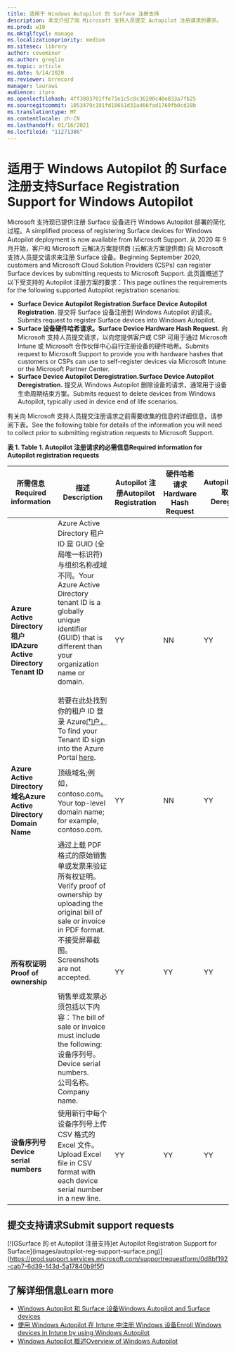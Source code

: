 ```yaml
---
title: 适用于 Windows Autopilot 的 Surface 注册支持
description: 本文介绍了向 Microsoft 支持人员提交 Autopilot 注册请求的要求。
ms.prod: w10
ms.mktglfcycl: manage
ms.localizationpriority: medium
ms.sitesec: library
author: coveminer
ms.author: greglin
ms.topic: article
ms.date: 9/14/2020
ms.reviewer: brrecord
manager: laurawi
audience: itpro
ms.openlocfilehash: 4ff3803701ffe71e1c5c0c36200c40e833a7fb25
ms.sourcegitcommit: 1053479c191fd10651d31a466fad1769fb0cd28b
ms.translationtype: MT
ms.contentlocale: zh-CN
ms.lasthandoff: 01/16/2021
ms.locfileid: "11271386"
---
```

# <span data-ttu-id="7773e-103">适用于 Windows Autopilot 的 Surface 注册支持</span><span class="sxs-lookup"><span data-stu-id="7773e-103">Surface Registration Support for Windows Autopilot</span></span>

<span data-ttu-id="7773e-104">Microsoft 支持现已提供注册 Surface 设备进行 Windows Autopilot 部署的简化过程。</span><span class="sxs-lookup"><span data-stu-id="7773e-104">A simplified process of registering Surface devices for Windows Autopilot deployment is now available from Microsoft Support.</span></span> <span data-ttu-id="7773e-105">从 2020 年 9 月开始，客户和 Microsoft 云解决方案提供商 (云解决方案提供商) 向 Microsoft 支持人员提交请求来注册 Surface 设备。</span><span class="sxs-lookup"><span data-stu-id="7773e-105">Beginning September 2020, customers and Microsoft Cloud Solution Providers (CSPs) can register Surface devices by submitting requests to Microsoft Support.</span></span> <span data-ttu-id="7773e-106">此页面概述了以下受支持的 Autopilot 注册方案的要求：</span><span class="sxs-lookup"><span data-stu-id="7773e-106">This page outlines the requirements for the following supported Autopilot registration scenarios:</span></span>
 

- <span data-ttu-id="7773e-107">**Surface Device Autopilot Registration**.</span><span class="sxs-lookup"><span data-stu-id="7773e-107">**Surface Device Autopilot Registration**.</span></span> <span data-ttu-id="7773e-108">提交将 Surface 设备注册到 Windows Autopilot 的请求。</span><span class="sxs-lookup"><span data-stu-id="7773e-108">Submits request to register Surface devices into Windows Autopilot.</span></span>
- **<span data-ttu-id="7773e-109">Surface 设备硬件哈希请求。</span><span class="sxs-lookup"><span data-stu-id="7773e-109">Surface Device Hardware Hash Request.</span></span>** <span data-ttu-id="7773e-110">向 Microsoft 支持人员提交请求，以向您提供客户或 CSP 可用于通过 Microsoft Intune 或 Microsoft 合作伙伴中心自行注册设备的硬件哈希。</span><span class="sxs-lookup"><span data-stu-id="7773e-110">Submits request to Microsoft Support to provide you with hardware hashes that customers or CSPs can use to self-register devices via Microsoft Intune or the Microsoft Partner Center.</span></span>
- **<span data-ttu-id="7773e-111">Surface Device Autopilot Deregistration.</span><span class="sxs-lookup"><span data-stu-id="7773e-111">Surface Device Autopilot Deregistration.</span></span>** <span data-ttu-id="7773e-112">提交从 Windows Autopilot 删除设备的请求，通常用于设备生命周期结束方案。</span><span class="sxs-lookup"><span data-stu-id="7773e-112">Submits request to delete devices from Windows Autopilot, typically used in device end of life scenarios.</span></span>

<span data-ttu-id="7773e-113">有关向 Microsoft 支持人员提交注册请求之前需要收集的信息的详细信息，请参阅下表。</span><span class="sxs-lookup"><span data-stu-id="7773e-113">See the following table for details of the information you will need to collect prior to submitting registration requests to Microsoft Support.</span></span>
 
**<span data-ttu-id="7773e-114">表 1. </span><span class="sxs-lookup"><span data-stu-id="7773e-114">Table 1.</span></span> <span data-ttu-id="7773e-115">Autopilot 注册请求的必需信息</span><span class="sxs-lookup"><span data-stu-id="7773e-115">Required information for Autopilot registration requests</span></span>**
 

| <span data-ttu-id="7773e-116">所需信息</span><span class="sxs-lookup"><span data-stu-id="7773e-116">Required information</span></span>                   | <span data-ttu-id="7773e-117">描述</span><span class="sxs-lookup"><span data-stu-id="7773e-117">Description</span></span>                                                                                                                                                                                                                                                                                    | <span data-ttu-id="7773e-118">Autopilot 注册</span><span class="sxs-lookup"><span data-stu-id="7773e-118">Autopilot Registration</span></span> | <span data-ttu-id="7773e-119">硬件哈希请求</span><span class="sxs-lookup"><span data-stu-id="7773e-119">Hardware Hash Request</span></span> | <span data-ttu-id="7773e-120">Autopilot</span><span class="sxs-lookup"><span data-stu-id="7773e-120">Autopilot</span></span><br><span data-ttu-id="7773e-121">取消注册</span><span class="sxs-lookup"><span data-stu-id="7773e-121">Deregistration</span></span> |
| -------------------------------------- | ---------------------------------------------------------------------------------------------------------------------------------------------------------------------------------------------------------------------------------------------------------------------------------------------- | ---------------------- | --------------------- | --------------------------- |
| **<span data-ttu-id="7773e-122">Azure Active Directory 租户 ID</span><span class="sxs-lookup"><span data-stu-id="7773e-122">Azure Active Directory Tenant ID</span></span>**   | <span data-ttu-id="7773e-123">Azure Active Directory 租户 ID 是 GUID (全局唯一标识符) 与组织名称或域不同。</span><span class="sxs-lookup"><span data-stu-id="7773e-123">Your Azure Active Directory tenant ID is a globally unique identifier (GUID) that is different than your organization name or domain.</span></span><br> <br><span data-ttu-id="7773e-124">若要在此处找到你的租户 ID 登录 Azure[门户，](https://portal.azure.com/#blade/Microsoft_AAD_IAM/ActiveDirectoryMenuBlade/Properties)</span><span class="sxs-lookup"><span data-stu-id="7773e-124">To find your Tenant ID sign into the Azure Portal [here](https://portal.azure.com/#blade/Microsoft_AAD_IAM/ActiveDirectoryMenuBlade/Properties).</span></span> | <span data-ttu-id="7773e-125">Y</span><span class="sxs-lookup"><span data-stu-id="7773e-125">Y</span></span>                      | <span data-ttu-id="7773e-126">N</span><span class="sxs-lookup"><span data-stu-id="7773e-126">N</span></span>                     | <span data-ttu-id="7773e-127">Y</span><span class="sxs-lookup"><span data-stu-id="7773e-127">Y</span></span>                           |
| **<span data-ttu-id="7773e-128">Azure Active Directory 域名</span><span class="sxs-lookup"><span data-stu-id="7773e-128">Azure Active Directory Domain Name</span></span>** | <span data-ttu-id="7773e-129">顶级域名;例如，contoso.com。</span><span class="sxs-lookup"><span data-stu-id="7773e-129">Your top-level domain name; for example, contoso.com.</span></span>                                                                                                                                                                                                                                          | <span data-ttu-id="7773e-130">Y</span><span class="sxs-lookup"><span data-stu-id="7773e-130">Y</span></span>                      | <span data-ttu-id="7773e-131">N</span><span class="sxs-lookup"><span data-stu-id="7773e-131">N</span></span>                     | <span data-ttu-id="7773e-132">Y</span><span class="sxs-lookup"><span data-stu-id="7773e-132">Y</span></span>                           |
| **<span data-ttu-id="7773e-133">所有权证明</span><span class="sxs-lookup"><span data-stu-id="7773e-133">Proof of ownership</span></span>**                 | <span data-ttu-id="7773e-134">通过上载 PDF 格式的原始销售单或发票来验证所有权证明。</span><span class="sxs-lookup"><span data-stu-id="7773e-134">Verify proof of ownership by uploading the original bill of sale or invoice in PDF format.</span></span> <span data-ttu-id="7773e-135">不接受屏幕截图。</span><span class="sxs-lookup"><span data-stu-id="7773e-135">Screenshots are not accepted.</span></span><br> <br><span data-ttu-id="7773e-136">销售单或发票必须包括以下内容：</span><span class="sxs-lookup"><span data-stu-id="7773e-136">The bill of sale or invoice  must include the following:</span></span><br><span data-ttu-id="7773e-137">设备序列号。</span><span class="sxs-lookup"><span data-stu-id="7773e-137">Device serial numbers.</span></span><br><span data-ttu-id="7773e-138">公司名称。</span><span class="sxs-lookup"><span data-stu-id="7773e-138">Company name.</span></span>                                                           | <span data-ttu-id="7773e-139">Y</span><span class="sxs-lookup"><span data-stu-id="7773e-139">Y</span></span>                      | <span data-ttu-id="7773e-140">Y</span><span class="sxs-lookup"><span data-stu-id="7773e-140">Y</span></span>                     | <span data-ttu-id="7773e-141">Y</span><span class="sxs-lookup"><span data-stu-id="7773e-141">Y</span></span>                           |
| **<span data-ttu-id="7773e-142">设备序列号</span><span class="sxs-lookup"><span data-stu-id="7773e-142">Device serial numbers</span></span>**              | <span data-ttu-id="7773e-143">使用新行中每个设备序列号上传 CSV 格式的 Excel 文件。</span><span class="sxs-lookup"><span data-stu-id="7773e-143">Upload Excel file in CSV format with each device serial number in a new line.</span></span>                                                                                                                                                                                                                  | <span data-ttu-id="7773e-144">Y</span><span class="sxs-lookup"><span data-stu-id="7773e-144">Y</span></span>                      | <span data-ttu-id="7773e-145">Y</span><span class="sxs-lookup"><span data-stu-id="7773e-145">Y</span></span>                     | <span data-ttu-id="7773e-146">Y</span><span class="sxs-lookup"><span data-stu-id="7773e-146">Y</span></span>                           |

 

## <span data-ttu-id="7773e-147">提交支持请求</span><span class="sxs-lookup"><span data-stu-id="7773e-147">Submit support requests</span></span>

  [![G<span data-ttu-id="7773e-148">Surface 的 et Autopilot 注册支持]</span><span class="sxs-lookup"><span data-stu-id="7773e-148">et Autopilot Registration Support for Surface]</span></span>(images/autopilot-reg-support-surface.png)](https://prod.support.services.microsoft.com/supportrequestform/0d8bf192-cab7-6d39-143d-5a17840b9f5f)
 
 
 
## <span data-ttu-id="7773e-149">了解详细信息</span><span class="sxs-lookup"><span data-stu-id="7773e-149">Learn more</span></span>

- [<span data-ttu-id="7773e-150">Windows Autopilot 和 Surface 设备</span><span class="sxs-lookup"><span data-stu-id="7773e-150">Windows Autopilot and Surface devices</span></span>](windows-autopilot-and-surface-devices.md)
- [<span data-ttu-id="7773e-151">使用 Windows Autopilot 在 Intune 中注册 Windows 设备</span><span class="sxs-lookup"><span data-stu-id="7773e-151">Enroll Windows devices in Intune by using Windows Autopilot</span></span>](https://docs.microsoft.com/mem/autopilot/enrollment-autopilot)
- [<span data-ttu-id="7773e-152">Windows Autopilot 概述</span><span class="sxs-lookup"><span data-stu-id="7773e-152">Overview of Windows Autopilot</span></span>](https://docs.microsoft.com/mem/autopilot/windows-autopilot)

 
 
 

